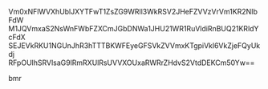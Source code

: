 Vm0xNFlWVXhUblJXYTFwT1ZsZG9WRll3WkRSV2JHeFZVVzVrVm1KR2NIbFdW
M1JQVmxaS2NsWnFWbFZXCmJGbDNWa1JHU21WR1RuVldiRnBUQ21KRldYcFdX
SEJEVkRKU1NGUnJhR3hTTTBKWFEyeGFSVkZVVmxKTgpiVkl6VkZjeFQyUkdj
RFpOUlhSRVlsaG9lRmRXUlRsUVVXOUxaRWRrZHdvS2VtdDEKCm50Yw==

bmr